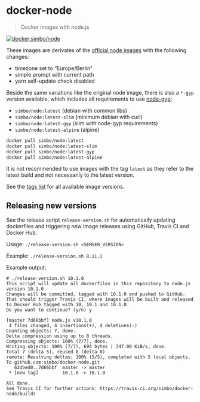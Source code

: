 docker-node
===========

> Docker images with node.js

[![docker:simbo/node](https://img.shields.io/docker/build/simbo/node.svg)](https://hub.docker.com/r/simbo/node/)

These images are derivates of the [official node images](https://hub.docker.com/_/node/) with the following changes:

  - timezone set to “Europe/Berlin”
  - simple prompt with current path
  - yarn self-update check disabled

Beside the same variations like the original node image, there is also a `*-gyp` version available, which includes all requirements to use [node-gyp](https://github.com/nodejs/node-gyp):

  - `simbo/node:latest` (debian with common libs)
  - `simbo/node:latest-slim` (minimum debian with curl)
  - `simbo/node:latest-gyp` (slim with node-gyp requirements)
  - `simbo/node:latest-alpine` (alpine)

```sh
docker pull simbo/node:latest
docker pull simbo/node:latest-slim
docker pull simbo/node:latest-gyp
docker pull simbo/node:latest-alpine
```

It is not recommended to use images with the tag `latest` as they refer to the latest build and not necessarily to the latest version.

See the [tags list](https://hub.docker.com/r/simbo/node/tags/) for all available image versions.


## Releasing new versions

See the release script `release-version.sh` for automatically updating dockerfiles and triggering new image releases using GitHub, Travis CI and Docker Hub.

Usage: `./release-version.sh <SEMVER_VERSION>`

Example: `./release-version.sh 8.11.2`

Example output:

```
# ./release-version.sh 10.1.0
This script will update all dockerfiles in this repository to node.js version 10.1.0.
Changes will be committed, tagged with 10.1.0 and pushed to GitHub.
That should trigger Travis CI, where images will be built and released to Docker Hub tagged with 10, 10.1 and 10.1.0.
Do you want to continue? (y/n) y

[master 7d66bbf] node.js v10.1.0
 4 files changed, 4 insertions(+), 4 deletions(-)
Counting objects: 7, done.
Delta compression using up to 8 threads.
Compressing objects: 100% (7/7), done.
Writing objects: 100% (7/7), 694 bytes | 347.00 KiB/s, done.
Total 7 (delta 5), reused 0 (delta 0)
remote: Resolving deltas: 100% (5/5), completed with 5 local objects.
To github.com:simbo/docker-node.git
   62dbed0..7d66bbf  master -> master
 * [new tag]         10.1.0 -> 10.1.0

All done.
See Travis CI for further actions: https://travis-ci.org/simbo/docker-node/builds
```